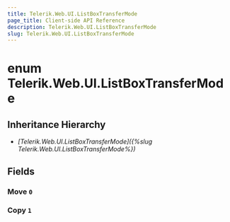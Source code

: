 ```yaml
---
title: Telerik.Web.UI.ListBoxTransferMode
page_title: Client-side API Reference
description: Telerik.Web.UI.ListBoxTransferMode
slug: Telerik.Web.UI.ListBoxTransferMode
---
```


# enum Telerik.Web.UI.ListBoxTransferMode

## Inheritance Hierarchy

* *[Telerik.Web.UI.ListBoxTransferMode]({%slug Telerik.Web.UI.ListBoxTransferMode%})*

## Fields

### Move `0`

### Copy `1`


